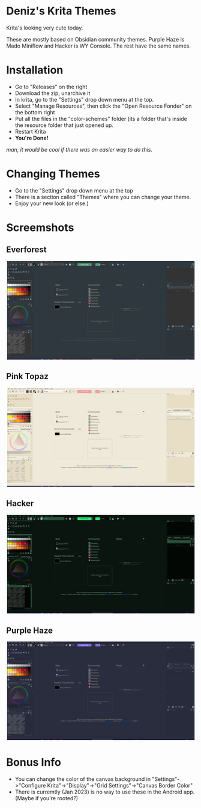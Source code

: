 # Deniz's Krita Themes

Krita's looking very cute today.

These are mostly based on Obsidian community themes. Purple Haze is Mado Miniflow and Hacker is WY Console. The rest have the same names.

# Installation
- Go to "Releases" on the right
- Download the zip, unarchive it
- In krita, go to the "Settings" drop down menu at the top.
- Select "Manage Resources", then click the "Open Resource Fonder" on the bottom right
- Put all the files in the "color-schemes" folder (its a folder that's inside the resource folder that just opened up.
- Restart Krita
- **You're Done!**

*man, it would be cool if there was an easier way to do this.*

# Changing Themes
- Go to the "Settings" drop down menu at the top
- There is a section called "Themes" where you can change your theme.
- Enjoy your new look (or else.)


# Screemshots

## Everforest

![alt text](https://github.com/denizonm/Deniz-s-Krita-Themes/blob/main/Images/Everforest.png)

## Pink Topaz

![alt text](https://github.com/denizonm/Deniz-s-Krita-Themes/blob/main/Images/Pink%20Topaz.png)

## Hacker

![alt text](https://github.com/denizonm/Deniz-s-Krita-Themes/blob/main/Images/Hacker.png)

## Purple Haze

![alt text](https://github.com/denizonm/Deniz-s-Krita-Themes/blob/main/Images/Purple%20Haze.png)

# Bonus Info
- You can change the color of the canvas background in "Settings"->"Configure Krita"->"Display"->"Grid Settings"->"Canvas Border Color"
- There is curremtly (Jan 2023) is no way to use these in the Android app. (Maybe if you're rooted?)
